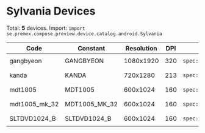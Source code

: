 # Sylvania Devices

Total: **5** devices. Import: `import se.premex.compose.preview.device.catalog.android.Sylvania`

| Code | Constant | Resolution | DPI | Compose Spec | Preview Usage |
|------|----------|------------|-----|-------------|---------------|
| gangbyeon | GANGBYEON | 1080x1920 | 320 | `spec:width=1080px,height=1920px,dpi=320` | `@Preview(device = Sylvania.GANGBYEON)` |
| kanda | KANDA | 720x1280 | 213 | `spec:width=720px,height=1280px,dpi=213` | `@Preview(device = Sylvania.KANDA)` |
| mdt1005 | MDT1005 | 600x1024 | 160 | `spec:width=600px,height=1024px,dpi=160` | `@Preview(device = Sylvania.MDT1005)` |
| mdt1005_mk_32 | MDT1005_MK_32 | 600x1024 | 160 | `spec:width=600px,height=1024px,dpi=160` | `@Preview(device = Sylvania.MDT1005_MK_32)` |
| SLTDVD1024_B | SLTDVD1024_B | 600x1024 | 160 | `spec:width=600px,height=1024px,dpi=160` | `@Preview(device = Sylvania.SLTDVD1024_B)` |

<!-- Generated automatically. Do not edit manually. -->
